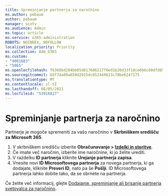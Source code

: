 ```yaml
---
title: Spreminjanje partnerja za naročnino
ms.author: pebaum
author: pebaum
manager: scotv
ms.audience: Admin
ms.topic: article
ms.service: o365-administration
ROBOTS: NOINDEX, NOFOLLOW
localization_priority: Priority
ms.collection: Adm_O365
ms.custom:
- "9001683"
- "5065"
ms.openlocfilehash: f6368bd204bb05d817686217f6ed1b20d33f1dce6b6c60dfd85f1c962e5df65d
ms.sourcegitcommit: b5f7da89a650d2915dc652449623c78be6247175
ms.translationtype: MT
ms.contentlocale: sl-SI
ms.lasthandoff: 08/05/2021
ms.locfileid: "53916827"
---
```

# <a name="change-the-partner-for-a-subscription"></a>Spreminjanje partnerja za naročnino

Partnerje je mogoče spremeniti za vašo naročnino v **Skrbniškem središču za Microsoft 365**.

1. V skrbniškem središču izberite **Obračunavanje > [Izdelki in storitve](https://go.microsoft.com/fwlink/p/?linkid=842054)**. 
2. Če imate več naročnin, izberite ime naročnine, ki jo želite urediti. 
3. V razdelku **ID partnerja** kliknite **Urejanje partnerja zapisa**.
4. Vnesite novi **ID Microsoftovega partnerja** za novega partnerja, ki ga dodajate, kliknite **Preveri ID**, nato pa še **Pošlji**. ID Microsoftovega partnerja lahko dobite tako, da se obrnete na partnerja.

Če želite več informacij, glejte [Dodajanje, spreminjanje ali brisanje partnerja svetovalca za naročnino](https://docs.microsoft.com/microsoft-365/admin/misc/add-partner). 
